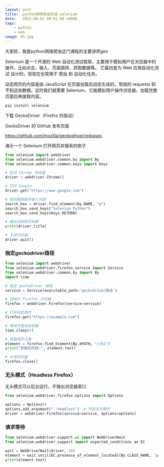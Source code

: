 ```yaml
---
layout: post
title:  python网络爬虫实战-selenium
date:   2025-08-01 09:01:00 +0800
tags: 
    - python
    - web
image: 05.jpg
---
```


大家好，我是python网络爬虫这门课程的主要讲师geo

Selenium 是一个开源的 Web 自动化测试框架，主要用于模拟用户在浏览器中的操作，比如点击、输入、页面跳转、抓取数据等。
它最初是为 Web 应用自动化测试 设计的，但现在也常用于 爬虫 和 自动化任务。

动态网页的内容是由 JavaScript 在页面加载后动态生成的，常规的 requests 抓不到这些数据。这时我们就需要 Selenium，它能模拟用户操作浏览器，加载完整页面后再提取内容。

```bash
pip install selenium
```

下载 GeckoDriver（Firefox 的驱动）

GeckoDriver 的 GitHub 发布页面

https://github.com/mozilla/geckodriver/releases

演示一个 Selenium 打开网页并搜索的例子

```py
from selenium import webdriver
from selenium.webdriver.common.by import By
from selenium.webdriver.common.keys import Keys

# 启动 Chrome 浏览器
driver = webdriver.Chrome()

# 打开 Google
driver.get("https://www.google.com")

# 找到搜索框并输入内容
search_box = driver.find_element(By.NAME, "q")
search_box.send_keys("Selenium Python")
search_box.send_keys(Keys.RETURN)

# 输出当前网页标题
print(driver.title)

# 关闭浏览器
driver.quit()
```

### 指定geckodriver路径

```py
from selenium import webdriver
from selenium.webdriver.firefox.service import Service
from selenium.webdriver.common.by import By
import time

# 指定 geckodriver 路径
service = Service(executable_path='geckodriver路径')

# 初始化 Firefox 浏览器
firefox = webdriver.Firefox(service=service)

# 打开动态网页
firefox.get("https://example.com")

# 等待页面动态加载
time.sleep(5)

# 抓取网页元素
element = firefox.find_element(By.XPATH, "//h1")
print("抓取的内容:", element.text)

# 关闭浏览器
firefox.close()
```

### 无头模式（Headless Firefox）

无头模式可以后台运行，不弹出浏览器窗口

```py
from selenium.webdriver.firefox.options import Options

options = Options()
options.add_argument("--headless")  # 开启无头模式
driver = webdriver.Firefox(service=service, options=options)
```

### 请求等待

```py
from selenium.webdriver.support.ui import WebDriverWait
from selenium.webdriver.support import expected_conditions as EC

wait = WebDriverWait(driver, 10)
element = wait.until(EC.presence_of_element_located((By.CLASS_NAME, "product-title")))
print(element.text)
```

<!-- ### 向下滚动页面（加载更多内容）

```py
last_height = driver.execute_script("return document.body.scrollHeight")

while True:
    driver.execute_script("window.scrollTo(0, document.body.scrollHeight);")
    time.sleep(2)
    new_height = driver.execute_script("return document.body.scrollHeight")
    if new_height == last_height:
        break
    last_height = new_height
``` -->

<!-- ### 结合 BeautifulSoup 分析页面

```py
from bs4 import BeautifulSoup

html = driver.page_source
soup = BeautifulSoup(html, "html.parser")

for item in soup.select(".product-title"):
    print(item.text)
```

### CSV 数据保存

```py
import csv

driver.get("https://example.com/products")
time.sleep(3)

# 获取多个商品
products = driver.find_elements(By.CLASS_NAME, "product-title")
for product in products:
    print(product.text)

with open("data.csv", "w", newline='', encoding="utf-8") as f:
    writer = csv.writer(f)
    writer.writerow(["标题"])
    for p in products:
        writer.writerow([p.text])
``` -->